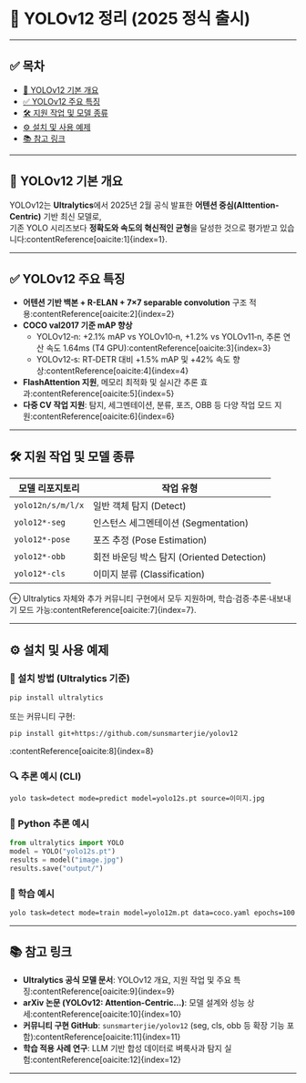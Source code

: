 # 📘 YOLOv12 정리 (2025 정식 출시)

---

## ✅ 목차

- [📘 YOLOv12 기본 개요](#-yolov12-기본-개요)  
- [✅ YOLOv12 주요 특징](#-yolov12-주요-특징)  
- [🛠 지원 작업 및 모델 종류](#-지원-작업-및-모델-종류)  
- [⚙️ 설치 및 사용 예제](#-설치-및-사용-예제)  
- [📚 참고 링크](#-참고-링크)

---

## 📘 YOLOv12 기본 개요

YOLOv12는 **Ultralytics**에서 2025년 2월 공식 발표한 **어텐션 중심(AIttention-Centric)** 기반 최신 모델로,  
기존 YOLO 시리즈보다 **정확도와 속도의 혁신적인 균형**을 달성한 것으로 평가받고 있습니다:contentReference[oaicite:1]{index=1}.

---

## ✅ YOLOv12 주요 특징

- **어텐션 기반 백본 + R-ELAN + 7×7 separable convolution** 구조 적용:contentReference[oaicite:2]{index=2}  
- **COCO val2017 기준 mAP 향상**  
  - YOLOv12‑n: +2.1% mAP vs YOLOv10‑n, +1.2% vs YOLOv11‑n, 추론 연산 속도 1.64ms (T4 GPU):contentReference[oaicite:3]{index=3}  
  - YOLOv12‑s: RT‑DETR 대비 +1.5% mAP 및 +42% 속도 향상:contentReference[oaicite:4]{index=4}  
- **FlashAttention 지원**, 메모리 최적화 및 실시간 추론 효과:contentReference[oaicite:5]{index=5}  
- **다중 CV 작업 지원**: 탐지, 세그멘테이션, 분류, 포즈, OBB 등 다양 작업 모드 지원:contentReference[oaicite:6]{index=6}

---

## 🛠 지원 작업 및 모델 종류

| 모델 리포지토리 | 작업 유형 |
|----------------|-------------|
| `yolo12n/s/m/l/x` | 일반 객체 탐지 (Detect) |
| `yolo12*-seg` | 인스턴스 세그멘테이션 (Segmentation) |
| `yolo12*-pose` | 포즈 추정 (Pose Estimation) |
| `yolo12*-obb` | 회전 바운딩 박스 탐지 (Oriented Detection) |
| `yolo12*-cls` | 이미지 분류 (Classification) |

⊕ Ultralytics 자체와 추가 커뮤니티 구현에서 모두 지원하며, 학습·검증·추론·내보내기 모드 가능:contentReference[oaicite:7]{index=7}.

---

## ⚙️ 설치 및 사용 예제

### 🔧 설치 방법 (Ultralytics 기준)
```bash
pip install ultralytics
```
또는 커뮤니티 구현:
```bash
pip install git+https://github.com/sunsmarterjie/yolov12
```
:contentReference[oaicite:8]{index=8}

### 🔍 추론 예시 (CLI)
```bash
yolo task=detect mode=predict model=yolo12s.pt source=이미지.jpg
```
### 🧪 Python 추론 예시
```python
from ultralytics import YOLO
model = YOLO("yolo12s.pt")
results = model("image.jpg")
results.save("output/")
```
### 🧠 학습 예시
```bash
yolo task=detect mode=train model=yolo12m.pt data=coco.yaml epochs=100 imgsz=640
```

---

## 📚 참고 링크

- **Ultralytics 공식 모델 문서**: YOLOv12 개요, 지원 작업 및 주요 특징:contentReference[oaicite:9]{index=9}  
- **arXiv 논문 (YOLOv12: Attention-Centric...)**: 모델 설계와 성능 상세:contentReference[oaicite:10]{index=10}  
- **커뮤니티 구현 GitHub**: `sunsmarterjie/yolov12` (seg, cls, obb 등 확장 기능 포함):contentReference[oaicite:11]{index=11}  
- **학습 적용 사례 연구**: LLM 기반 합성 데이터로 벼룩사과 탐지 실험:contentReference[oaicite:12]{index=12}

---

